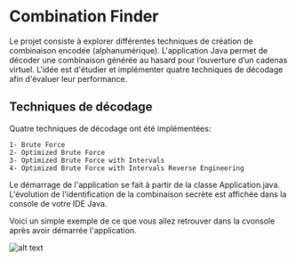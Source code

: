 # Combination Finder

Le projet consiste à explorer différentes techniques de création de combinaison encodée (alphanumérique).
L'application Java permet de décoder une combinaison générée au hasard pour l’ouverture d’un cadenas virtuel.
L'idée est d'étudier et implémenter quatre techniques de décodage afin d'évaluer leur performance.

## Techniques de décodage

Quatre techniques de décodage ont été implémentées:

    1- Brute Force
  	2- Optimized Brute Force
  	3- Optimized Brute Force with Intervals
  	4- Optimized Brute Force with Intervals Reverse Engineering 

Le démarrage de l'application se fait à partir de la classe Application.java.
L'évolution de l'identification de la combinaison secrète est affichée dans la console de votre IDE Java.

Voici un simple exemple de ce que vous allez retrouver dans la cvonsole après avoir démarrée l'application.

![alt text](https://github.com/k1n6ar3a/CodeFinder/blob/master/Example%20PNG/Short%20example%20of%20Brute%20Force.png)